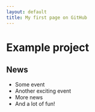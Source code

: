 ```yaml
---
layout: default
title: My first page on GitHub
---
```


# Example project

## News

- Some event
- Another exciting event
- More news
- And a lot of fun!
